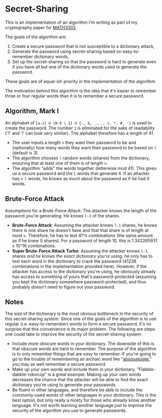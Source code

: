 # Secret-Sharing #

This is an implementation of an algorithm I'm writing as part of my cryptography paper for [MATH3302](http://www.uq.edu.au/study/course.html?course_code=MATH3302).

The goals of the algorithm are:

1. Create a secure password that is not susceptible to a dictionary attack,
2. Generate the password using secret-sharing based on easy-to-remember dictionary words,
3. Set up the secret-sharing so that the password is hard to generate even if you have all but one of the dictionary words used to generate the password.

These goals are of equal-ish priority in the implementation of the algorithm.

The motivation behind this algorithm is the idea that it's easier to remember three or four regular words than it is to remember a secure password.


## Algorithm, Mark I ##

An alphabet of `{a-z} U {0-9 \ 1} U {-, &, _, ., <, *, #, '}` is used to create the password. The number `1` is eliminated for the sake of readability ('1' and 'l' can look very similar). The alphabet therefore has a length of 41.

- The user inputs a length `n` they want their password to be and (optionally) how many words they want their password to be based on `l` (default is 3).
- The algorithm chooses `l` random words (shares) from the dictionary, ensuring that at least one of them is of length `n`.
- The algorithm "adds" the words together (letterwise mod 41). This gives us a secure password and the `l` words that generate it. If an attacker has < `l` words, he knows as much about the password as if he had 0 words.

## Brute-Force Attack #

Assumptions for a Brute-Force Attack: The attacker knows the length of the password you're generating. He knows `l-1` of the shares.

- **Brute-Force Attack**: Assuming the attacker knows `l-1` shares, he knows there is one share he doesn't have and that that share is of length at most `n`. Therefore, he has to test 41^n combinations (the same amount as if he knew 0 shares). For a password of length 10, this is 1.342265931 x 10^16 combinations.
- **Super Brute-Force Attack Turbo**: Assuming the attacker knows `l-1` shares *and he knows the exact dictionary you're using*, he only has to test each word in the dictionary to crack the password (41238 combinations in the implementation provided here). However, if the attacker has access to the dictionary you're using, he obviously already has access to something of yours that's password-protected (assuming you kept the dictionary somewhere password-protected), and thus probably doesn't need to figure out your password.



## Notes ##

The size of the dictionary is the most obvious bottleneck in the security of this secret-sharing system. Since one of the goals of the algorithm is to use regular (i.e. easy-to-remember) words to form a secure password, it's no surprise that this convenience is its major problem. The following are steps one could take to improve the security of the secret-sharing system:

- Include more obscure words in your dictionary. The downside of this is that obscure words are hard to remember. The purpose of the algorithm is to only remember things that are *easy* to remember. If you're going to go to the trouble of remembering an archaic word like "[absquatulate](http://www.kokogiak.com/logolepsy/ow_a.html)," you may as well remember a secure password.
- Make up your own words and include them in your dictionary. "Flabble-dabble-robocop" is a great example. Making up your own words decreases the chance that the attacker will be able to find the exact dictionary you're using to generate your passwords.
- Be fluent in other languages, and therefore be able to include the commonly-used words of other languages in your dictionary. This is the best option, but only really a nicety for those who already know another language. It's not worth learning another language just to improve the security of the algorithm you use to generate passwords.

